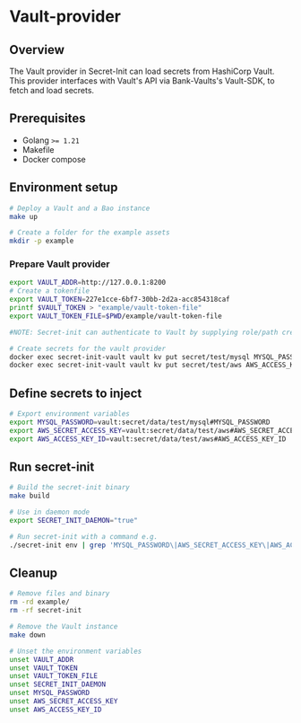 # Vault-provider

## Overview

The Vault provider in Secret-Init can load secrets from HashiCorp Vault. This provider interfaces with Vault's API via Bank-Vaults's Vault-SDK, to fetch and load secrets.

## Prerequisites

- Golang `>= 1.21`
- Makefile
- Docker compose

## Environment setup

```bash
# Deploy a Vault and a Bao instance
make up
```

```bash
# Create a folder for the example assets
mkdir -p example
```

### Prepare Vault provider

```bash
export VAULT_ADDR=http://127.0.0.1:8200
# Create a tokenfile
export VAULT_TOKEN=227e1cce-6bf7-30bb-2d2a-acc854318caf
printf $VAULT_TOKEN > "example/vault-token-file"
export VAULT_TOKEN_FILE=$PWD/example/vault-token-file

#NOTE: Secret-init can authenticate to Vault by supplying role/path credentials.

# Create secrets for the vault provider
docker exec secret-init-vault vault kv put secret/test/mysql MYSQL_PASSWORD=3xtr3ms3cr3t
docker exec secret-init-vault vault kv put secret/test/aws AWS_ACCESS_KEY_ID=secretId AWS_SECRET_ACCESS_KEY=s3cr3t
```

## Define secrets to inject

```bash
# Export environment variables
export MYSQL_PASSWORD=vault:secret/data/test/mysql#MYSQL_PASSWORD
export AWS_SECRET_ACCESS_KEY=vault:secret/data/test/aws#AWS_SECRET_ACCESS_KEY
export AWS_ACCESS_KEY_ID=vault:secret/data/test/aws#AWS_ACCESS_KEY_ID
```

## Run secret-init

```bash
# Build the secret-init binary
make build

# Use in daemon mode
export SECRET_INIT_DAEMON="true"

# Run secret-init with a command e.g.
./secret-init env | grep 'MYSQL_PASSWORD\|AWS_SECRET_ACCESS_KEY\|AWS_ACCESS_KEY_ID'
```

## Cleanup

```bash
# Remove files and binary
rm -rd example/
rm -rf secret-init

# Remove the Vault instance
make down

# Unset the environment variables
unset VAULT_ADDR
unset VAULT_TOKEN
unset VAULT_TOKEN_FILE
unset SECRET_INIT_DAEMON
unset MYSQL_PASSWORD
unset AWS_SECRET_ACCESS_KEY
unset AWS_ACCESS_KEY_ID
```
